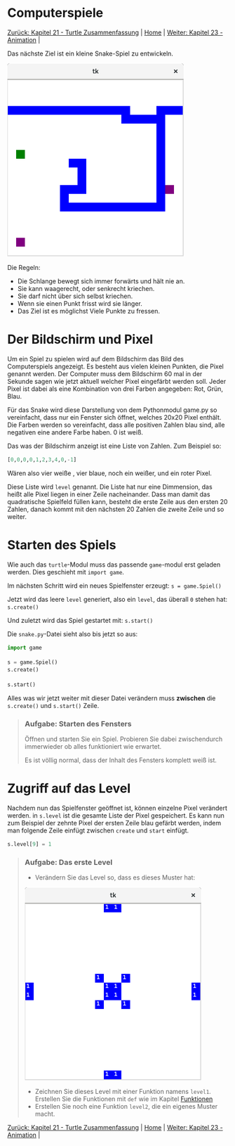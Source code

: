 # Computerspiele

[Zurück: Kapitel 21 - Turtle Zusammenfassung](Turtlebefehle.md) |  [Home](README.md) |  [Weiter: Kapitel 23 - Animation](Animation.md) | 

Das nächste Ziel ist ein kleine Snake-Spiel zu entwickeln.

![Snake Spiel](img/snake.png)

Die Regeln:
  * Die Schlange bewegt sich immer forwärts und hält nie an.
  * Sie kann waagerecht, oder senkrecht kriechen.
  * Sie darf nicht über sich selbst kriechen.
  * Wenn sie einen Punkt frisst wird sie länger.
  * Das Ziel ist es möglichst Viele Punkte zu fressen.

# Der Bildschirm und Pixel

Um ein Spiel zu spielen wird auf dem Bildschirm das Bild des Computerspiels angezeigt.
Es besteht aus vielen kleinen Punkten, die Pixel genannt werden. Der Computer muss dem Bildschirm 60 mal in der Sekunde sagen wie jetzt aktuell welcher Pixel eingefärbt werden soll. Jeder Pixel ist dabei als eine Kombination von drei Farben angegeben: Rot, Grün, Blau.

Für das Snake wird diese Darstellung von dem Pythonmodul game.py so vereinfacht, dass nur ein Fenster sich öffnet, welches 20x20 Pixel enthält. Die Farben werden so vereinfacht, dass alle positiven Zahlen blau sind, alle negativen eine andere Farbe haben. 0 ist weiß.

Das was der Bildschirm anzeigt ist eine Liste von Zahlen. Zum Beispiel so:

```python
[0,0,0,0,1,2,3,4,0,-1]
```

Wären also vier weiße , vier blaue, noch ein weißer, und ein roter Pixel.

Diese Liste wird `level` genannt. Die Liste hat nur eine Dimmension, das heißt alle Pixel liegen in einer Zeile nacheinander. Dass man damit das quadratische Spielfeld füllen kann, besteht die erste Zeile aus den ersten 20 Zahlen, danach kommt mit den nächsten 20 Zahlen die zweite Zeile und so weiter.

# Starten des Spiels

Wie auch das `turtle`-Modul muss das passende `game`-modul erst geladen werden. Dies geschieht mit `import game`.

Im nächsten Schritt wird ein neues Spielfenster erzeugt: `s = game.Spiel()`

Jetzt wird das leere `level` generiert, also ein `level`, das überall `0` stehen hat: `s.create()`

Und zuletzt wird das Spiel gestartet mit: `s.start()`

Die `snake.py`-Datei sieht also bis jetzt so aus:

```python
import game

s = game.Spiel()
s.create()

s.start()
```

Alles was wir jetzt weiter mit dieser Datei verändern muss **zwischen** die `s.create()` und `s.start()` Zeile.

> ### Aufgabe: Starten des Fensters
> 
> Öffnen und starten Sie ein Spiel. Probieren Sie dabei zwischendurch immerwieder ob alles funktioniert wie erwartet.
>
> Es ist völlig normal, dass der Inhalt des Fensters komplett weiß ist.

# Zugriff auf das Level

Nachdem nun das Spielfenster geöffnet ist, können einzelne Pixel verändert werden.
in `s.level` ist die gesamte Liste der Pixel gespeichert. Es kann nun zum Beispiel der zehnte Pixel der ersten Zeile blau gefärbt werden, indem man folgende Zeile einfügt zwischen `create` und `start` einfügt.

```python
s.level[9] = 1
```

> ### Aufgabe: Das erste Level
> 
> * Verändern Sie das Level so, dass es dieses Muster hat:
> 
> ![Level 1](img/snakelevel.png)
>
> * Zeichnen Sie dieses Level mit einer Funktion namens `level1`. Erstellen Sie die Funktionen mit `def` wie im Kapitel [Funktionen](Funktionen.md)
> * Erstellen Sie noch eine Funktion `level2`, die ein eigenes Muster macht.

[Zurück: Kapitel 21 - Turtle Zusammenfassung](Turtlebefehle.md) |  [Home](README.md) |  [Weiter: Kapitel 23 - Animation](Animation.md) | 
